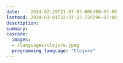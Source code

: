 ```yaml
---
date:    2024-02-29T21:07:03.006780-07:00
lastmod: 2024-03-01T22:07:23.728296-07:00
description: 
summary:     
cascade:
  images:
  - /languages/clojure.jpeg
  programming_language: "Clojure"
---
```

